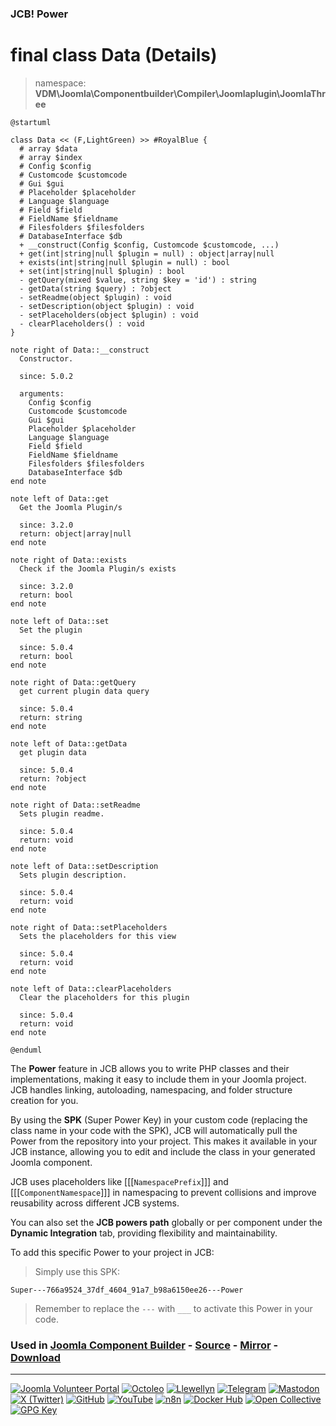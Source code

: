 ### JCB! Power
# final class Data (Details)
> namespace: **VDM\Joomla\Componentbuilder\Compiler\Joomlaplugin\JoomlaThree**

```uml
@startuml

class Data << (F,LightGreen) >> #RoyalBlue {
  # array $data
  # array $index
  # Config $config
  # Customcode $customcode
  # Gui $gui
  # Placeholder $placeholder
  # Language $language
  # Field $field
  # FieldName $fieldname
  # Filesfolders $filesfolders
  # DatabaseInterface $db
  + __construct(Config $config, Customcode $customcode, ...)
  + get(int|string|null $plugin = null) : object|array|null
  + exists(int|string|null $plugin = null) : bool
  + set(int|string|null $plugin) : bool
  - getQuery(mixed $value, string $key = 'id') : string
  - getData(string $query) : ?object
  - setReadme(object $plugin) : void
  - setDescription(object $plugin) : void
  - setPlaceholders(object $plugin) : void
  - clearPlaceholders() : void
}

note right of Data::__construct
  Constructor.

  since: 5.0.2
  
  arguments:
    Config $config
    Customcode $customcode
    Gui $gui
    Placeholder $placeholder
    Language $language
    Field $field
    FieldName $fieldname
    Filesfolders $filesfolders
    DatabaseInterface $db
end note

note left of Data::get
  Get the Joomla Plugin/s

  since: 3.2.0
  return: object|array|null
end note

note right of Data::exists
  Check if the Joomla Plugin/s exists

  since: 3.2.0
  return: bool
end note

note left of Data::set
  Set the plugin

  since: 5.0.4
  return: bool
end note

note right of Data::getQuery
  get current plugin data query

  since: 5.0.4
  return: string
end note

note left of Data::getData
  get plugin data

  since: 5.0.4
  return: ?object
end note

note right of Data::setReadme
  Sets plugin readme.

  since: 5.0.4
  return: void
end note

note left of Data::setDescription
  Sets plugin description.

  since: 5.0.4
  return: void
end note

note right of Data::setPlaceholders
  Sets the placeholders for this view

  since: 5.0.4
  return: void
end note

note left of Data::clearPlaceholders
  Clear the placeholders for this plugin

  since: 5.0.4
  return: void
end note

@enduml
```

The **Power** feature in JCB allows you to write PHP classes and their implementations,
making it easy to include them in your Joomla project. JCB handles linking, autoloading,
namespacing, and folder structure creation for you.

By using the **SPK** (Super Power Key) in your custom code (replacing the class name
in your code with the SPK), JCB will automatically pull the Power from the repository
into your project. This makes it available in your JCB instance, allowing you to edit
and include the class in your generated Joomla component.

JCB uses placeholders like [[[`NamespacePrefix`]]] and [[[`ComponentNamespace`]]] in
namespacing to prevent collisions and improve reusability across different JCB systems.

You can also set the **JCB powers path** globally or per component under the
**Dynamic Integration** tab, providing flexibility and maintainability.

To add this specific Power to your project in JCB:

> Simply use this SPK:
```
Super---766a9524_37df_4604_91a7_b98a6150ee26---Power
```
> Remember to replace the `---` with `___` to activate this Power in your code.

### Used in [Joomla Component Builder](https://www.joomlacomponentbuilder.com) - [Source](https://git.vdm.dev/joomla/Component-Builder) - [Mirror](https://github.com/vdm-io/Joomla-Component-Builder) - [Download](https://git.vdm.dev/joomla/pkg-component-builder/releases)

---
[![Joomla Volunteer Portal](https://img.shields.io/badge/-Joomla-gold?logo=joomla)](https://volunteers.joomla.org/joomlers/1396-llewellyn-van-der-merwe "Join Llewellyn on the Joomla Volunteer Portal: Shaping the Future Together!") [![Octoleo](https://img.shields.io/badge/-Octoleo-black?logo=linux)](https://git.vdm.dev/octoleo "--quiet") [![Llewellyn](https://img.shields.io/badge/-Llewellyn-ffffff?logo=gitea)](https://git.vdm.dev/Llewellyn "Collaborate and Innovate with Llewellyn on Git: Building a Better Code Future!") [![Telegram](https://img.shields.io/badge/-Telegram-blue?logo=telegram)](https://t.me/Joomla_component_builder "Join Llewellyn and the Community on Telegram: Building Joomla Components Together!") [![Mastodon](https://img.shields.io/badge/-Mastodon-9e9eec?logo=mastodon)](https://joomla.social/@llewellyn "Connect and Engage with Llewellyn on Joomla Social: Empowering Communities, One Post at a Time!") [![X (Twitter)](https://img.shields.io/badge/-X-black?logo=x)](https://x.com/llewellynvdm "Join the Conversation with Llewellyn on X: Where Ideas Take Flight!") [![GitHub](https://img.shields.io/badge/-GitHub-181717?logo=github)](https://github.com/Llewellynvdm "Build, Innovate, and Thrive with Llewellyn on GitHub: Turning Ideas into Impact!") [![YouTube](https://img.shields.io/badge/-YouTube-ff0000?logo=youtube)](https://www.youtube.com/@OctoYou "Explore, Learn, and Create with Llewellyn on YouTube: Your Gateway to Inspiration!") [![n8n](https://img.shields.io/badge/-n8n-black?logo=n8n)](https://n8n.io/creators/octoleo "Effortless Automation and Impactful Workflows with Llewellyn on n8n!") [![Docker Hub](https://img.shields.io/badge/-Docker-grey?logo=docker)](https://hub.docker.com/u/llewellyn "Llewellyn on Docker: Containerize Your Creativity!") [![Open Collective](https://img.shields.io/badge/-Donate-green?logo=opencollective)](https://opencollective.com/joomla-component-builder "Donate towards JCB: Help Llewellyn financially so he can continue developing this great tool!") [![GPG Key](https://img.shields.io/badge/-GPG-blue?logo=gnupg)](https://git.vdm.dev/Llewellyn/gpg "Unlock Trust and Security with Llewellyn's GPG Key: Your Gateway to Verified Connections!")